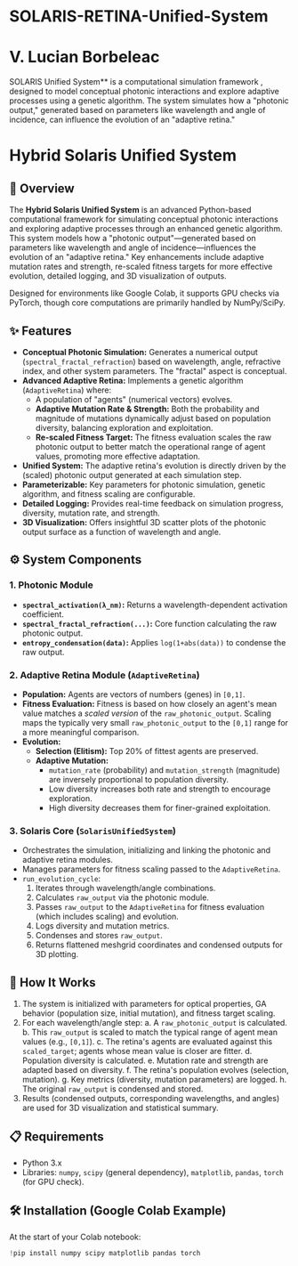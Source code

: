 # SOLARIS-RETINA-Unified-System
# V. Lucian Borbeleac
SOLARIS Unified System** is a computational simulation framework , designed to model conceptual photonic interactions and explore adaptive processes using a genetic algorithm. The system simulates how a "photonic output," generated based on parameters like wavelength and angle of incidence, can influence the evolution of an "adaptive retina."
# Hybrid Solaris Unified System

## 📜 Overview

The **Hybrid Solaris Unified System** is an advanced Python-based computational framework for simulating conceptual photonic interactions and exploring adaptive processes through an enhanced genetic algorithm. This system models how a "photonic output"—generated based on parameters like wavelength and angle of incidence—influences the evolution of an "adaptive retina." Key enhancements include adaptive mutation rates and strength, re-scaled fitness targets for more effective evolution, detailed logging, and 3D visualization of outputs.

Designed for environments like Google Colab, it supports GPU checks via PyTorch, though core computations are primarily handled by NumPy/SciPy.

## ✨ Features

* **Conceptual Photonic Simulation:** Generates a numerical output (`spectral_fractal_refraction`) based on wavelength, angle, refractive index, and other system parameters. The "fractal" aspect is conceptual.
* **Advanced Adaptive Retina:** Implements a genetic algorithm (`AdaptiveRetina`) where:
    * A population of "agents" (numerical vectors) evolves.
    * **Adaptive Mutation Rate & Strength:** Both the probability and magnitude of mutations dynamically adjust based on population diversity, balancing exploration and exploitation.
    * **Re-scaled Fitness Target:** The fitness evaluation scales the raw photonic output to better match the operational range of agent values, promoting more effective adaptation.
* **Unified System:** The adaptive retina's evolution is directly driven by the (scaled) photonic output generated at each simulation step.
* **Parameterizable:** Key parameters for photonic simulation, genetic algorithm, and fitness scaling are configurable.
* **Detailed Logging:** Provides real-time feedback on simulation progress, diversity, mutation rate, and strength.
* **3D Visualization:** Offers insightful 3D scatter plots of the photonic output surface as a function of wavelength and angle.

## ⚙️ System Components

### 1. Photonic Module
* **`spectral_activation(λ_nm)`:** Returns a wavelength-dependent activation coefficient.
* **`spectral_fractal_refraction(...)`:** Core function calculating the raw photonic output.
* **`entropy_condensation(data)`:** Applies `log(1+abs(data))` to condense the raw output.

### 2. Adaptive Retina Module (`AdaptiveRetina`)
* **Population:** Agents are vectors of numbers (genes) in `[0,1]`.
* **Fitness Evaluation:** Fitness is based on how closely an agent's mean value matches a *scaled version* of the `raw_photonic_output`. Scaling maps the typically very small `raw_photonic_output` to the `[0,1]` range for a more meaningful comparison.
* **Evolution:**
    * **Selection (Elitism):** Top 20% of fittest agents are preserved.
    * **Adaptive Mutation:**
        * `mutation_rate` (probability) and `mutation_strength` (magnitude) are inversely proportional to population diversity.
        * Low diversity increases both rate and strength to encourage exploration.
        * High diversity decreases them for finer-grained exploitation.

### 3. Solaris Core (`SolarisUnifiedSystem`)
* Orchestrates the simulation, initializing and linking the photonic and adaptive retina modules.
* Manages parameters for fitness scaling passed to the `AdaptiveRetina`.
* `run_evolution_cycle`:
    1.  Iterates through wavelength/angle combinations.
    2.  Calculates `raw_output` via the photonic module.
    3.  Passes `raw_output` to the `AdaptiveRetina` for fitness evaluation (which includes scaling) and evolution.
    4.  Logs diversity and mutation metrics.
    5.  Condenses and stores `raw_output`.
    6.  Returns flattened meshgrid coordinates and condensed outputs for 3D plotting.

## 🚀 How It Works

1.  The system is initialized with parameters for optical properties, GA behavior (population size, initial mutation), and fitness target scaling.
2.  For each wavelength/angle step:
    a.  A `raw_photonic_output` is calculated.
    b.  This `raw_output` is scaled to match the typical range of agent mean values (e.g., `[0,1]`).
    c.  The retina's agents are evaluated against this `scaled_target`; agents whose mean value is closer are fitter.
    d.  Population diversity is calculated.
    e.  Mutation rate and strength are adapted based on diversity.
    f.  The retina's population evolves (selection, mutation).
    g.  Key metrics (diversity, mutation parameters) are logged.
    h.  The original `raw_output` is condensed and stored.
3.  Results (condensed outputs, corresponding wavelengths, and angles) are used for 3D visualization and statistical summary.

## 📋 Requirements

* Python 3.x
* Libraries: `numpy`, `scipy` (general dependency), `matplotlib`, `pandas`, `torch` (for GPU check).

## 🛠️ Installation (Google Colab Example)

At the start of your Colab notebook:
```python
!pip install numpy scipy matplotlib pandas torch
